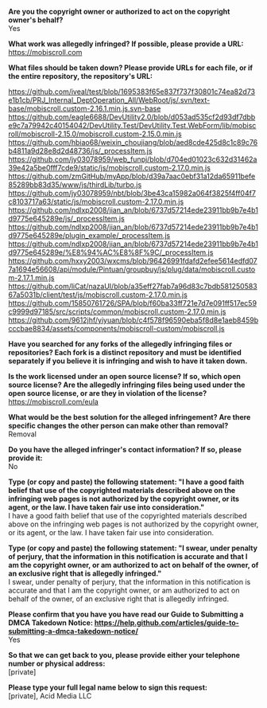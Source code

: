 **Are you the copyright owner or authorized to act on the copyright owner's behalf?**  
Yes

**What work was allegedly infringed? If possible, please provide a URL:**  
https://mobiscroll.com

**What files should be taken down? Please provide URLs for each file, or if the entire repository, the repository's URL:**  

https://github.com/iveal/test/blob/1695383f65e837f737f30801c74ea82d73e1b1cb/PRJ_Internal_DeptOperation_All/WebRoot/js/.svn/text-base/mobiscroll.custom-2.16.1.min.js.svn-base  
https://github.com/eagle6688/DevUtility2.0/blob/d053ad535cf2d93df7dbbe9c7a79942c40154042/DevUtility.Test/DevUtility.Test.WebForm/lib/mobiscroll/mobiscroll-2.15.0/mobiscroll.custom-2.15.0.min.js  
https://github.com/hbiao68/weixin_choujiang/blob/aed8cde425d8c1c89c76b4811a9d28e8d2d48736/js/_processItem.js  
https://github.com/jy03078959/web_funpj/blob/d704ed01023c632d31462a39e42a5be0fff7cde9/static/js/mobiscroll.custom-2.17.0.min.js  
https://github.com/zmGitHub/myApp/blob/d39a7aac0ebf31a12da65911befe85289bb83d35/www/js/thirdLib/turbo.js  
https://github.com/jy03078959/nbt/blob/3be43ca15982a064f3825f4ff04f7c8103717a63/static/js/mobiscroll.custom-2.17.0.min.js  
https://github.com/ndlxp2008/jian_an/blob/6737d57214ede23911bb9b7e4b1d9775e645289e/js/_processItem.js  
https://github.com/ndlxp2008/jian_an/blob/6737d57214ede23911bb9b7e4b1d9775e645289e/plugin_example/_processItem.js  
https://github.com/ndlxp2008/jian_an/blob/6737d57214ede23911bb9b7e4b1d9775e645289e/%E8%94%AC%E8%8F%9C/_processItem.js  
https://github.com/hxxy2003/wxcms/blob/96426991fdafd2efee5614edfd077a1694e56608/api/module/Pintuan/groupbuy/js/plug/data/mobiscroll.custom-2.17.1.min.js  
https://github.com/liCat/nazaUI/blob/a35eff27fab7a96d83c7bdb58125058367a5031b/client/test/js/mobiscroll.custom-2.17.0.min.js  
https://github.com/15850761726/SPA/blob/f60ba33ff721e7d7e091ff517ec59c9999d97185/src/scripts/common/mobiscroll.custom-2.17.0.min.js  
https://github.com/9612jhf/yiyuan/blob/c4f578f96590eba5f8d8e1aeb8459bcccbae8834/assets/components/mobiscroll-custom/mobiscroll.js  

**Have you searched for any forks of the allegedly infringing files or repositories? Each fork is a distinct repository and must be identified separately if you believe it is infringing and wish to have it taken down.**  

**Is the work licensed under an open source license? If so, which open source license? Are the allegedly infringing files being used under the open source license, or are they in violation of the license?**  
https://mobiscroll.com/eula

**What would be the best solution for the alleged infringement? Are there specific changes the other person can make other than removal?**  
Removal

**Do you have the alleged infringer's contact information? If so, please provide it:**  
No

**Type (or copy and paste) the following statement: "I have a good faith belief that use of the copyrighted materials described above on the infringing web pages is not authorized by the copyright owner, or its agent, or the law. I have taken fair use into consideration."**  
I have a good faith belief that use of the copyrighted materials described above on the infringing web pages is not authorized by the copyright owner, or its agent, or the law. I have taken fair use into consideration.

**Type (or copy and paste) the following statement: "I swear, under penalty of perjury, that the information in this notification is accurate and that I am the copyright owner, or am authorized to act on behalf of the owner, of an exclusive right that is allegedly infringed."**  
I swear, under penalty of perjury, that the information in this notification is accurate and that I am the copyright owner, or am authorized to act on behalf of the owner, of an exclusive right that is allegedly infringed.

**Please confirm that you have you have read our Guide to Submitting a DMCA Takedown Notice: https://help.github.com/articles/guide-to-submitting-a-dmca-takedown-notice/**  
Yes

**So that we can get back to you, please provide either your telephone number or physical address:**  
[private]  

**Please type your full legal name below to sign this request:**  
[private], Acid Media LLC
